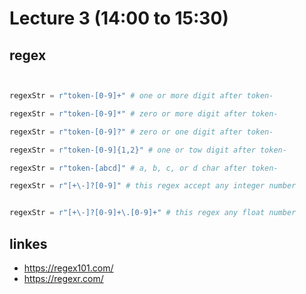 # Lecture 3 (14:00 to 15:30)

## regex

```python


regexStr = r"token-[0-9]+" # one or more digit after token-

regexStr = r"token-[0-9]*" # zero or more digit after token-

regexStr = r"token-[0-9]?" # zero or one digit after token-

regexStr = r"token-[0-9]{1,2}" # one or tow digit after token-

regexStr = r"token-[abcd]" # a, b, c, or d char after token-

regexStr = r"[+\-]?[0-9]" # this regex accept any integer number 


regexStr = r"[+\-]?[0-9]+\.[0-9]+" # this regex any float number


```

## linkes 

+ https://regex101.com/
+ https://regexr.com/



